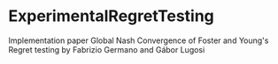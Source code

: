 # ExperimentalRegretTesting
Implementation paper Global Nash Convergence of Foster and Young's Regret testing by Fabrizio Germano and Gábor Lugosi
